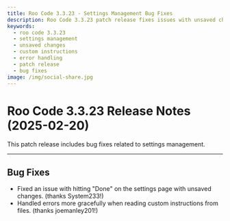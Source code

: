 ```yaml
---
title: Roo Code 3.3.23 - Settings Management Bug Fixes
description: Roo Code 3.3.23 patch release fixes issues with unsaved changes on settings page and improves error handling when reading custom instructions from files.
keywords:
  - roo code 3.3.23
  - settings management
  - unsaved changes
  - custom instructions
  - error handling
  - patch release
  - bug fixes
image: /img/social-share.jpg
---
```


# Roo Code 3.3.23 Release Notes (2025-02-20)

This patch release includes bug fixes related to settings management.

---

## Bug Fixes

*   Fixed an issue with hitting "Done" on the settings page with unsaved changes. (thanks System233!)
*   Handled errors more gracefully when reading custom instructions from files. (thanks joemanley201!)